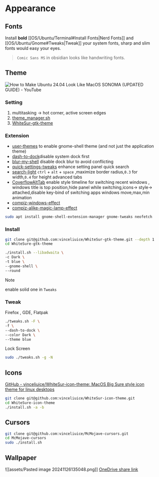 # Appearance

## Fonts

Install __bold__ [[OS/Ubuntu/Terminal#Install Fonts|Nerd Fonts]] and [[OS/Ubuntu/Gnome#Tweaks|Tweak]] your system fonts, sharp and slim fonts would easy your eyes.

> `Comic Sans MS` in obsidian looks like handwriting fonts.

## Theme

![How to Make Ubuntu 24.04 Look Like MacOS SONOMA (UPDATED GUIDE) - YouTube](https://www.youtube.com/watch?v=45Iz8bQGYuE&list=WL&index=2)

### Setting

1. multitasking -> hot corner, active screen edges
2. [theme\_manager.sh](https://github.com/AtticusZeller/scripts/blob/main/theme_manager.sh)
3. [WhiteSur-gtk-theme](https://github.com/vinceliuice/WhiteSur-gtk-theme)

### Extension

- [user-themes](https://extensions.gnome.org/extension/19/user-themes/) to enable gnome-shell theme (and not just the application theme)
- [dash-to-dock](https://extensions.gnome.org/extension/307/dash-to-dock)disable system dock first
- [blur-my-shell](https://extensions.gnome.org/extension/3193/blur-my-shell) disable dock blur to avoid conflicting
- [quick-settings-tweaks](https://github.com/qwreey/quick-settings-tweaks) enhance setting panel
quick search
- [search-light](https://github.com/icedman/search-light) `ctrl` + `alt` + `space` ,maximize border radius,`0.3` for width,`0.4` for height
advanced tabs
- [CoverflowAltTab](https://github.com/dsheeler/CoverflowAltTab) enable style timeline for switching recent windows , windows title is top position,hide panel while switching,icons-> style-> attached,disable key-bind of switching apps
windows move,max,min animation
- [compiz-windows-effect](https://github.com/hermes83/compiz-windows-effect)
- [compiz-alike-magic-lamp-effect](https://github.com/hermes83/compiz-alike-magic-lamp-effect)

```bash
sudo apt install gnome-shell-extension-manager gnome-tweaks neofetch
```

### Install

```bash
git clone git@github.com:vinceliuice/WhiteSur-gtk-theme.git --depth 1
cd WhiteSure-gtk-theme
```

```bash
./install.sh --libadwaita \
-c Dark \
-t blue \
--gnome-shell \
--round
```

> [!NOTE]
> enable solid one in `Tweaks`

### Tweak

Firefox , GDE, Flatpak

```bash
./tweaks.sh -F \
-f \
--dash-to-dock \
--color Dark \
--theme blue
```

Lock Screen

```bash
sudo ./tweaks.sh -g -N
```

## Icons

[GitHub - vinceliuice/WhiteSur-icon-theme: MacOS Big Sure style icon theme for linux desktops](https://github.com/vinceliuice/WhiteSur-icon-theme)

```bash
git clone git@github.com:vinceliuice/WhiteSur-icon-theme.git
cd WhiteSure-icon-theme
./install.sh -a -b
```

## Cursors

```bash
git clone git@github.com:vinceliuice/McMojave-cursors.git
cd McMojave-cursors
sudo ./install.sh
```

## Wallpaper

![[assets/Pasted image 20241126135048.png]]
[OneDrive share link](https://1drv.ms/f/s!ApUonPPT2w2F1cQRzAErW2pdi_c0fA?e=X51X5Y)
